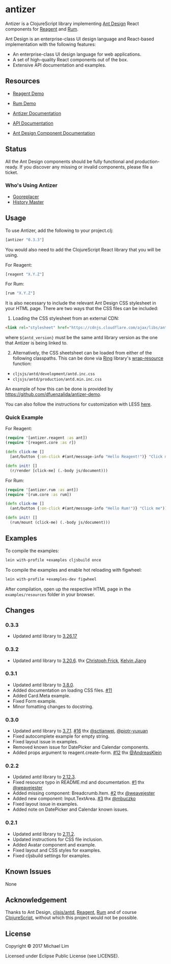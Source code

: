 # antizer

Antizer is a ClojureScript library implementing [Ant Design](https://ant.design/) React components for [Reagent](https://github.com/reagent-project/reagent) and [Rum](https://github.com/tonsky/rum).

Ant Design is an enterprise-class UI design language and React-based implementation with the following features:

* An enterprise-class UI design language for web applications.
* A set of high-quality React components out of the box.
* Extensive API documentation and examples.

## Resources

* [Reagent Demo](https://priornix.github.io/antizer/latest/examples/reagent.html)

* [Rum Demo](https://priornix.github.io/antizer/latest/examples/rum.html)

* [Antizer Documentation](https://priornix.github.io/antizer/latest/)

* [API Documentation](https://priornix.github.io/antizer/latest/api/)

* [Ant Design Component Documentation](https://ant.design/docs/react/introduce)

## Status

All the Ant Design components should be fully functional and production-ready. If you discover any missing or invalid components, please file a ticket.

### Who's Using Antizer

* [Gooreplacer](https://github.com/jiacai2050/gooreplacer/blob/master/README-en.md)
* [History Master](https://github.com/jiacai2050/history-master)

## Usage

To use Antizer, add the following to your project.clj:

```clojure
[antizer "0.3.3"]
```

You would also need to add the ClojureScript React library that you will be using.

For Reagent:
```clojure
[reagent "X.Y.Z"]
```

For Rum:
```clojure
[rum "X.Y.Z"]
```

It is also necessary to include the relevant Ant Design CSS stylesheet in your HTML page. There are two ways that the CSS files can be included:

1. Loading the CSS stylesheet from an external CDN:

```html
<link rel="stylesheet" href="https://cdnjs.cloudflare.com/ajax/libs/antd/${antd_version}/antd.min.css">
```

where `${antd_version}` must be the same antd library version as the one that Antizer is being linked to.

2. Alternatively, the CSS sheetsheet can be loaded from either of the following classpaths. This can be done via [Ring](https://github.com/ring-clojure/ring) library's [wrap-resource](https://ring-clojure.github.io/ring/ring.middleware.resource.html) function:

* `cljsjs/antd/development/antd.inc.css`
* `cljsjs/antd/production/antd.min.inc.css`

An example of how this can be done is provided by https://github.com/dfuenzalida/antizer-demo.

You can also follow the instructions for customization with LESS [here](https://ant.design/docs/react/customize-theme).

### Quick Example

For Reagent:
```clojure
(require '[antizer.reagent :as ant])
(require '[reagent.core :as r])

(defn click-me []
  [ant/button {:on-click #(ant/message-info "Hello Reagent!")} "Click me"])

(defn init! []
  (r/render [click-me] (.-body js/document)))
```

For Rum:
```clojure
(require '[antizer.rum :as ant])
(require '[rum.core :as rum])

(defn click-me []
  (ant/button {:on-click #(ant/message-info "Hello Rum!")} "Click me"))

(defn init! []
  (rum/mount (click-me) (.-body js/document)))
```

## Examples

To compile the examples:

```bash
lein with-profile +examples cljsbuild once
```

To compile the examples and enable hot reloading with figwheel:

```bash
lein with-profile +examples-dev figwheel
```

After compilation, open up the respective HTML page in the `examples/resources` folder in your browser.

## Changes

### 0.3.3
* Updated antd library to [3.26.17](https://github.com/ant-design/ant-design/blob/3.x-stable/CHANGELOG.en-US.md#32617)

### 0.3.2
* Updated antd library to [3.20.6](https://github.com/ant-design/ant-design/blob/3.x-stable/CHANGELOG.en-US.md#3206). thx [Christoph Frick](https://github.com/christoph-frick), [Kelvin Jiang](https://github.com/kevindragon)

### 0.3.1
* Updated antd library to [3.8.0](https://github.com/ant-design/ant-design/blob/3.x-stable/CHANGELOG.en-US.md#380).
* Added documentation on loading CSS files. [#11](https://github.com/priornix/antizer/issues/11)
* Added Card.Meta example.
* Fixed Form example.
* Minor fomatting changes to docstring.

### 0.3.0
* Updated antd library to [3.7.1](https://github.com/ant-design/ant-design/blob/3.x-stable/CHANGELOG.en-US.md#380). [#16](https://github.com/priornix/antizer/pull/16) thx [@sctianwei](https://github.com/sctianwei), [@piotr-yuxuan](https://github.com/piotr-yuxuan)
* Fixed autocomplete example for empty string.
* Fixed layout issue in examples.
* Removed known issue for DatePicker and Calendar components.
* Added props argument to reagent.create-form. [#12](https://github.com/priornix/antizer/pull/12)
thx [@AndreasKlein](https://github.com/AndreasKlein)

### 0.2.2
* Updated antd library to [2.12.3](https://ant.design/changelog#2.12.3).
* Fixed resource typo in README.md and documentation. [#1](https://github.com/priornix/antizer/issues/1) thx [@weavejester](https://github.com/weavejester)
* Added missing component: Breadcrumb.Item. [#2](https://github.com/priornix/antizer/issues/2) thx [@weavejester](https://github.com/weavejester)
* Added new component: Input.TextArea. [#3](https://github.com/priornix/antizer/issues/3) thx [@mbuczko](https://github.com/mbuczko)
* Fixed layout issue in examples.
* Added note on DatePicker and Calendar known issues.

### 0.2.1
* Updated antd library to [2.11.2](https://ant.design/changelog#2.11.2).
* Updated instructions for CSS file inclusion.
* Added Avatar component and example.
* Fixed layout and CSS styles for examples.
* Fixed cljsbuild settings for examples.

## Known Issues

None

## Acknowledgement

Thanks to Ant Design, [cljsjs/antd](https://github.com/cljsjs/packages/tree/master/antd), [Reagent](https://github.com/reagent-project/reagent), [Rum](https://github.com/tonsky/rum) and of course [ClojureScript](https://clojurescript.org), without which this project would not be possible.

## License

Copyright © 2017 Michael Lim

Licensed under Eclipse Public License (see LICENSE).

